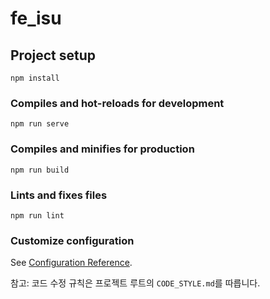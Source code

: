 # fe_isu

## Project setup
```
npm install
```

### Compiles and hot-reloads for development
```
npm run serve
```

### Compiles and minifies for production
```
npm run build
```

### Lints and fixes files
```
npm run lint
```

### Customize configuration
See [Configuration Reference](https://cli.vuejs.org/config/).

참고: 코드 수정 규칙은 프로젝트 루트의 `CODE_STYLE.md`를 따릅니다.

